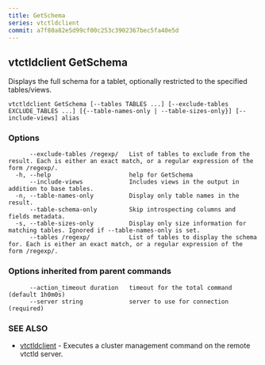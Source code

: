 ```yaml
---
title: GetSchema
series: vtctldclient
commit: a7f80a82e5d99cf00c253c3902367bec5fa40e5d
---
```

## vtctldclient GetSchema

Displays the full schema for a tablet, optionally restricted to the specified tables/views.

```
vtctldclient GetSchema [--tables TABLES ...] [--exclude-tables EXCLUDE_TABLES ...] [{--table-names-only | --table-sizes-only}] [--include-views] alias
```

### Options

```
      --exclude-tables /regexp/   List of tables to exclude from the result. Each is either an exact match, or a regular expression of the form /regexp/.
  -h, --help                      help for GetSchema
      --include-views             Includes views in the output in addition to base tables.
  -n, --table-names-only          Display only table names in the result.
      --table-schema-only         Skip introspecting columns and fields metadata.
  -s, --table-sizes-only          Display only size information for matching tables. Ignored if --table-names-only is set.
      --tables /regexp/           List of tables to display the schema for. Each is either an exact match, or a regular expression of the form /regexp/.
```

### Options inherited from parent commands

```
      --action_timeout duration   timeout for the total command (default 1h0m0s)
      --server string             server to use for connection (required)
```

### SEE ALSO

* [vtctldclient](../)	 - Executes a cluster management command on the remote vtctld server.

